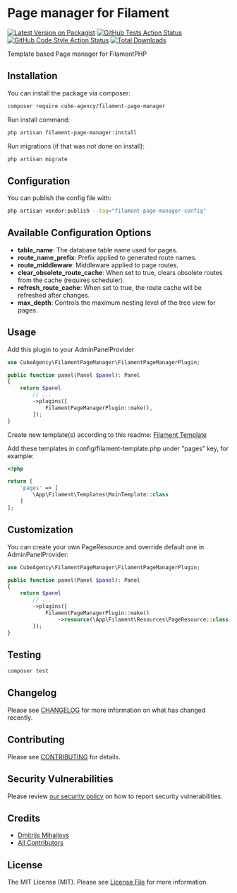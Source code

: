 # Page manager for Filament

[![Latest Version on Packagist](https://img.shields.io/packagist/v/cube-agency/filament-page-manager.svg?style=flat-square)](https://packagist.org/packages/cube-agency/filament-page-manager)
[![GitHub Tests Action Status](https://img.shields.io/github/actions/workflow/status/cube-agency/filament-page-manager/run-tests.yml?branch=main&label=tests&style=flat-square)](https://github.com/cube-agency/filament-page-manager/actions?query=workflow%3Arun-tests+branch%3Amain)
[![GitHub Code Style Action Status](https://img.shields.io/github/actions/workflow/status/cube-agency/filament-page-manager/fix-php-code-style-issues.yml?branch=main&label=code%20style&style=flat-square)](https://github.com/cube-agency/filament-page-manager/actions?query=workflow%3A"Fix+PHP+code+style+issues"+branch%3Amain)
[![Total Downloads](https://img.shields.io/packagist/dt/cube-agency/filament-page-manager.svg?style=flat-square)](https://packagist.org/packages/cube-agency/filament-page-manager)

Template based Page manager for FilamentPHP

## Installation

You can install the package via composer:

```bash
composer require cube-agency/filament-page-manager
```

Run install command:

```bash
php artisan filament-page-manager:install

```

Run migrations (if that was not done on install):

```bash
php artisan migrate
```

## Configuration

You can publish the config file with:

```bash
php artisan vendor:publish --tag="filament-page-manager-config"
```

## Available Configuration Options

* **table_name**: The database table name used for pages.
* **route_name_prefix**: Prefix applied to generated route names.
* **route_middleware**: Middleware applied to page routes.
* **clear_obsolete_route_cache**: When set to true, clears obsolete routes from the cache (requires scheduler).
* **refresh_route_cache**: When set to true, the route cache will be refreshed after changes.
* **max_depth**: Controls the maximum nesting level of the tree view for pages.

## Usage

Add this plugin to your AdminPanelProvider
```php
use CubeAgency\FilamentPageManager\FilamentPageManagerPlugin;

public function panel(Panel $panel): Panel
{
    return $panel
        // ...
        ->plugins([
            FilamentPageManagerPlugin::make(),
        ]);
}
```

Create new template(s) according to this readme: [Filament Template](https://github.com/cube-agency/filament-template)

Add these templates in config/filament-template.php under "pages" key, for example:
```php
<?php

return [
    'pages' => [
        \App\Filament\Templates\MainTemplate::class
    ]
];
```

## Customization

You can create your own PageResource and override default one in AdminPanelProvider:
```php
use CubeAgency\FilamentPageManager\FilamentPageManagerPlugin;

public function panel(Panel $panel): Panel
{
    return $panel
        // ...
        ->plugins([
            FilamentPageManagerPlugin::make()
                ->resource(\App\Filament\Resources\PageResource::class),
        ]);
}
```

## Testing

```bash
composer test
```

## Changelog

Please see [CHANGELOG](CHANGELOG.md) for more information on what has changed recently.

## Contributing

Please see [CONTRIBUTING](.github/CONTRIBUTING.md) for details.

## Security Vulnerabilities

Please review [our security policy](../../security/policy) on how to report security vulnerabilities.

## Credits

- [Dmitrijs Mihailovs](https://github.com/dmitrijs.mihailovs)
- [All Contributors](../../contributors)

## License

The MIT License (MIT). Please see [License File](LICENSE.md) for more information.

